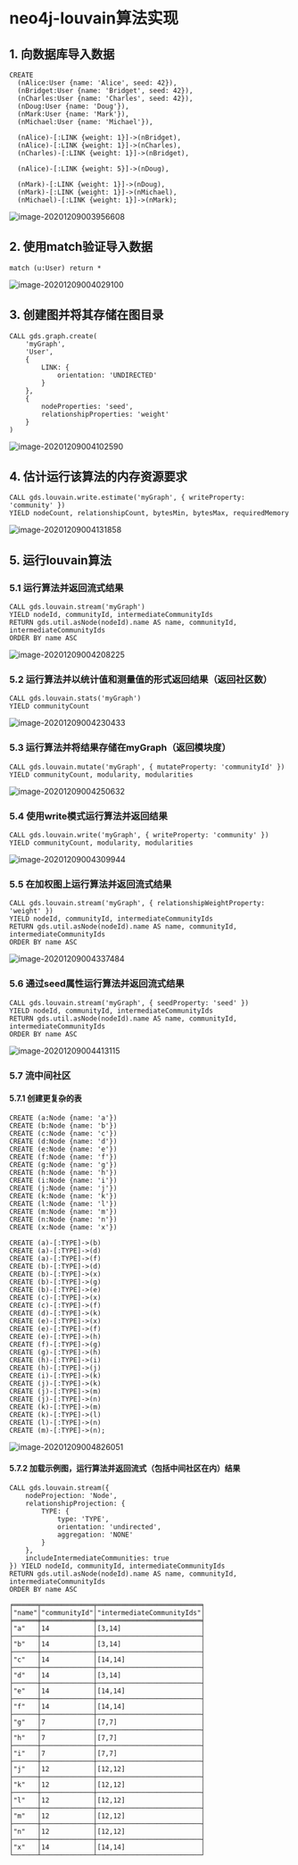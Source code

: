 # neo4j-louvain算法实现

## 1. 向数据库导入数据

```
CREATE
  (nAlice:User {name: 'Alice', seed: 42}),
  (nBridget:User {name: 'Bridget', seed: 42}),
  (nCharles:User {name: 'Charles', seed: 42}),
  (nDoug:User {name: 'Doug'}),
  (nMark:User {name: 'Mark'}),
  (nMichael:User {name: 'Michael'}),

  (nAlice)-[:LINK {weight: 1}]->(nBridget),
  (nAlice)-[:LINK {weight: 1}]->(nCharles),
  (nCharles)-[:LINK {weight: 1}]->(nBridget),

  (nAlice)-[:LINK {weight: 5}]->(nDoug),

  (nMark)-[:LINK {weight: 1}]->(nDoug),
  (nMark)-[:LINK {weight: 1}]->(nMichael),
  (nMichael)-[:LINK {weight: 1}]->(nMark);
```

![image-20201209003956608](C:\Users\zhou\AppData\Roaming\Typora\typora-user-images\image-20201209003956608.png)

## 2. 使用match验证导入数据

```
match (u:User) return *
```

![image-20201209004029100](C:\Users\zhou\AppData\Roaming\Typora\typora-user-images\image-20201209004029100.png)

## 3. **创建图并将其存储在图目录**

```
CALL gds.graph.create(
    'myGraph',
    'User',
    {
        LINK: {
            orientation: 'UNDIRECTED'
        }
    },
    {
        nodeProperties: 'seed',
        relationshipProperties: 'weight'
    }
)
```

![image-20201209004102590](C:\Users\zhou\AppData\Roaming\Typora\typora-user-images\image-20201209004102590.png)

## 4. **估计运行该算法的内存资源要求**

```
CALL gds.louvain.write.estimate('myGraph', { writeProperty: 'community' })
YIELD nodeCount, relationshipCount, bytesMin, bytesMax, requiredMemory
```

![image-20201209004131858](C:\Users\zhou\AppData\Roaming\Typora\typora-user-images\image-20201209004131858.png)

## 5. 运行louvain算法

### 5.1 **运行算法并返回流式结果**

```
CALL gds.louvain.stream('myGraph')
YIELD nodeId, communityId, intermediateCommunityIds
RETURN gds.util.asNode(nodeId).name AS name, communityId, intermediateCommunityIds
ORDER BY name ASC
```

![image-20201209004208225](C:\Users\zhou\AppData\Roaming\Typora\typora-user-images\image-20201209004208225.png)

### 5.2 **运行算法并以统计值和测量值的形式返回结果（返回社区数）**

```
CALL gds.louvain.stats('myGraph')
YIELD communityCount
```

![image-20201209004230433](C:\Users\zhou\AppData\Roaming\Typora\typora-user-images\image-20201209004230433.png)

### 5.3 运行算法并将结果存储在myGraph（返回模块度）

```
CALL gds.louvain.mutate('myGraph', { mutateProperty: 'communityId' })
YIELD communityCount, modularity, modularities
```

![image-20201209004250632](C:\Users\zhou\AppData\Roaming\Typora\typora-user-images\image-20201209004250632.png)

### 5.4 **使用write模式运行算法并返回结果**

```
CALL gds.louvain.write('myGraph', { writeProperty: 'community' })
YIELD communityCount, modularity, modularities
```

![image-20201209004309944](C:\Users\zhou\AppData\Roaming\Typora\typora-user-images\image-20201209004309944.png)

### 5.5 **在加权图上运行算法并返回流式结果**

```
CALL gds.louvain.stream('myGraph', { relationshipWeightProperty: 'weight' })
YIELD nodeId, communityId, intermediateCommunityIds
RETURN gds.util.asNode(nodeId).name AS name, communityId, intermediateCommunityIds
ORDER BY name ASC
```

![image-20201209004337484](C:\Users\zhou\AppData\Roaming\Typora\typora-user-images\image-20201209004337484.png)

### 5.6 **通过seed属性运行算法并返回流式结果**

```
CALL gds.louvain.stream('myGraph', { seedProperty: 'seed' })
YIELD nodeId, communityId, intermediateCommunityIds
RETURN gds.util.asNode(nodeId).name AS name, communityId, intermediateCommunityIds
ORDER BY name ASC
```

![image-20201209004413115](C:\Users\zhou\AppData\Roaming\Typora\typora-user-images\image-20201209004413115.png)

### 5.7 流中间社区

#### 5.7.1 创建更复杂的表

```
CREATE (a:Node {name: 'a'})
CREATE (b:Node {name: 'b'})
CREATE (c:Node {name: 'c'})
CREATE (d:Node {name: 'd'})
CREATE (e:Node {name: 'e'})
CREATE (f:Node {name: 'f'})
CREATE (g:Node {name: 'g'})
CREATE (h:Node {name: 'h'})
CREATE (i:Node {name: 'i'})
CREATE (j:Node {name: 'j'})
CREATE (k:Node {name: 'k'})
CREATE (l:Node {name: 'l'})
CREATE (m:Node {name: 'm'})
CREATE (n:Node {name: 'n'})
CREATE (x:Node {name: 'x'})

CREATE (a)-[:TYPE]->(b)
CREATE (a)-[:TYPE]->(d)
CREATE (a)-[:TYPE]->(f)
CREATE (b)-[:TYPE]->(d)
CREATE (b)-[:TYPE]->(x)
CREATE (b)-[:TYPE]->(g)
CREATE (b)-[:TYPE]->(e)
CREATE (c)-[:TYPE]->(x)
CREATE (c)-[:TYPE]->(f)
CREATE (d)-[:TYPE]->(k)
CREATE (e)-[:TYPE]->(x)
CREATE (e)-[:TYPE]->(f)
CREATE (e)-[:TYPE]->(h)
CREATE (f)-[:TYPE]->(g)
CREATE (g)-[:TYPE]->(h)
CREATE (h)-[:TYPE]->(i)
CREATE (h)-[:TYPE]->(j)
CREATE (i)-[:TYPE]->(k)
CREATE (j)-[:TYPE]->(k)
CREATE (j)-[:TYPE]->(m)
CREATE (j)-[:TYPE]->(n)
CREATE (k)-[:TYPE]->(m)
CREATE (k)-[:TYPE]->(l)
CREATE (l)-[:TYPE]->(n)
CREATE (m)-[:TYPE]->(n);
```

![image-20201209004826051](C:\Users\zhou\AppData\Roaming\Typora\typora-user-images\image-20201209004826051.png)

#### 5.7.2 **加载示例图，运行算法并返回流式（包括中间社区在内）结果**

```
CALL gds.louvain.stream({
    nodeProjection: 'Node',
    relationshipProjection: {
        TYPE: {
            type: 'TYPE',
            orientation: 'undirected',
            aggregation: 'NONE'
        }
    },
    includeIntermediateCommunities: true
}) YIELD nodeId, communityId, intermediateCommunityIds
RETURN gds.util.asNode(nodeId).name AS name, communityId, intermediateCommunityIds
ORDER BY name ASC
```

```
╒══════╤═════════════╤══════════════════════════╕
│"name"│"communityId"│"intermediateCommunityIds"│
╞══════╪═════════════╪══════════════════════════╡
│"a"   │14           │[3,14]                    │
├──────┼─────────────┼──────────────────────────┤
│"b"   │14           │[3,14]                    │
├──────┼─────────────┼──────────────────────────┤
│"c"   │14           │[14,14]                   │
├──────┼─────────────┼──────────────────────────┤
│"d"   │14           │[3,14]                    │
├──────┼─────────────┼──────────────────────────┤
│"e"   │14           │[14,14]                   │
├──────┼─────────────┼──────────────────────────┤
│"f"   │14           │[14,14]                   │
├──────┼─────────────┼──────────────────────────┤
│"g"   │7            │[7,7]                     │
├──────┼─────────────┼──────────────────────────┤
│"h"   │7            │[7,7]                     │
├──────┼─────────────┼──────────────────────────┤
│"i"   │7            │[7,7]                     │
├──────┼─────────────┼──────────────────────────┤
│"j"   │12           │[12,12]                   │
├──────┼─────────────┼──────────────────────────┤
│"k"   │12           │[12,12]                   │
├──────┼─────────────┼──────────────────────────┤
│"l"   │12           │[12,12]                   │
├──────┼─────────────┼──────────────────────────┤
│"m"   │12           │[12,12]                   │
├──────┼─────────────┼──────────────────────────┤
│"n"   │12           │[12,12]                   │
├──────┼─────────────┼──────────────────────────┤
│"x"   │14           │[14,14]                   │
└──────┴─────────────┴──────────────────────────┘
```